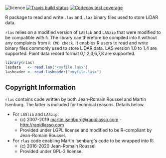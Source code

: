 ![licence](https://img.shields.io/badge/Licence-GPL--3-blue.svg)
[![Travis build status](https://travis-ci.org/Jean-Romain/rlas.svg?branch=master)](https://travis-ci.org/Jean-Romain/rlas)
[![Codecov test coverage](https://codecov.io/gh/Jean-Romain/rlas/branch/master/graph/badge.svg)](https://codecov.io/gh/Jean-Romain/rlas?branch=master)

R package to read and write `.las` and `.laz` binary files used to store LiDAR data.

`rlas` relies on a modified version of `LASlib` and `LASzip` that were modified to be compatible with `R`. The library can therefore be compiled into `R` without any complaints from `R CMD check`. It enables R users to read and write binary files commonly used to store LiDAR data. LAS version 1.0 to 1.4 are supported. Point data record format 0,1,2,3,6,7,8 are supported.

```r
library(rlas)
lasdata   <- read.las("<myfile.las>")
lasheader <- read.lasheader("<myfile.las>")
```

## Copyright Information

`rlas` contains code written  by both Jean-Romain Roussel and Martin Isenburg. The latter is included
for technical reasons. Details below.

* For `LASlib` and `LASzip`:
  - (c) 2007-2019 martin.isenburg@rapidlasso.com - http://rapidlasso.com
  - Provided under LGPL license and modified to be R-compliant by Jean-Romain Roussel.
* For `rlas` code enabling Martin Isenburg's code to be wrapped into R:
  - (c) 2016-2020 Jean-Romain Roussel
  - Provided under GPL-3 license.
